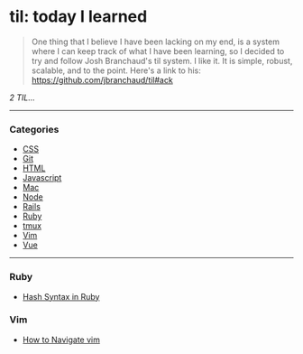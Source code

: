 # til: today I learned

> One thing that I believe I have been lacking on my end, is a system where I can keep track of what I have been learning, so I decided to try and follow Josh Branchaud's til system. I like it. It is simple, robust, scalable, and to the point.
> Here's a link to his: https://github.com/jbranchaud/til#ack

_2 TIL..._

---

### Categories

- [CSS](#css)
- [Git](#git)
- [HTML](#html)
- [Javascript](#javascript)
- [Mac](#mac)
- [Node](#node)
- [Rails](#rails)
- [Ruby](#ruby)
- [tmux](#tmux)
- [Vim](#vim)
- [Vue](#vue)

---

### Ruby

- [Hash Syntax in Ruby](ruby/how-to-create-hashes-from-arrays.md)

### Vim

- [How to Navigate vim](vim/how-to-navigate-vim.md)

###
